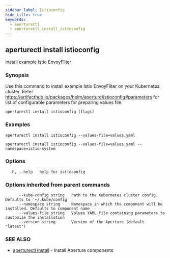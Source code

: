```yaml
---
sidebar_label: Istioconfig
hide_title: true
keywords:
  - aperturectl
  - aperturectl_install_istioconfig
---
```


## aperturectl install istioconfig

Install example Istio EnvoyFilter

### Synopsis

Use this command to install example Istio EnvoyFilter on your Kubernetes
cluster. Refer
https://artifacthub.io/packages/helm/aperture/istioconfig#parameters for list of
configurable parameters for preparing values file.

```
aperturectl install istioconfig [flags]
```

### Examples

```
aperturectl install istioconfig --values-file=values.yaml

aperturectl install istioconfig --values-file=values.yaml --namespace=istio-system
```

### Options

```
  -h, --help   help for istioconfig
```

### Options inherited from parent commands

```
      --kube-config string   Path to the Kubernetes cluster config. Defaults to '~/.kube/config'
      --namespace string     Namespace in which the component will be installed. Defaults to component name
      --values-file string   Values YAML file containing parameters to customize the installation
      --version string       Version of the Aperture (default "latest")
```

### SEE ALSO

- [aperturectl install](/reference/aperturectl/install/install.md) - Install
  Aperture components
